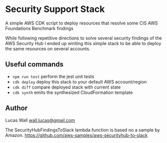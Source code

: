 # Security Support Stack

A simple AWS CDK script to deploy resources that resolve some CIS AWS Foundations Benchmark findings

While following repetitive directions to solve several security findings of the AWS Security Hub I ended
up wiriting this simple stack to be able to deploy the same resources on several accounts.

## Useful commands

 * `npm run test`         perform the jest unit tests
 * `cdk deploy`           deploy this stack to your default AWS account/region
 * `cdk diff`             compare deployed stack with current state
 * `cdk synth`            emits the synthesized CloudFormation template

## Author

Lucas Wall <wall.lucas@gmail.com>

The SecurityHubFindingsToSlack lambda function is based no a sample by Amazon.
https://github.com/aws-samples/aws-securityhub-to-slack
